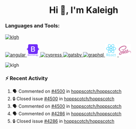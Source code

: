 <h1 align="center">Hi 👋, I'm Kaleigh</h1>
<h3 align="left">Languages and Tools:</h3>

<a href="https://codepen.io/klgh" target="blank"><img align="center" src="https://raw.githubusercontent.com/rahuldkjain/github-profile-readme-generator/master/src/images/icons/Social/codepen.svg" alt="klgh" height="30" width="40" /></a>
<p align="left"> <a href="https://angular.io" target="_blank" rel="noreferrer"> <img src="https://angular.io/assets/images/logos/angular/angular.svg" alt="angular" width="40" height="40"/> </a> <a href="https://getbootstrap.com" target="_blank" rel="noreferrer"> <img src="https://raw.githubusercontent.com/devicons/devicon/master/icons/bootstrap/bootstrap-plain-wordmark.svg" alt="bootstrap" width="40" height="40"/> </a> <a href="https://www.cypress.io" target="_blank" rel="noreferrer"> <img src="https://raw.githubusercontent.com/simple-icons/simple-icons/6e46ec1fc23b60c8fd0d2f2ff46db82e16dbd75f/icons/cypress.svg" alt="cypress" width="40" height="40"/> </a> <a href="https://www.gatsbyjs.com/" target="_blank" rel="noreferrer"> <img src="https://www.vectorlogo.zone/logos/gatsbyjs/gatsbyjs-icon.svg" alt="gatsby" width="40" height="40"/> </a> <a href="https://graphql.org" target="_blank" rel="noreferrer"> <img src="https://www.vectorlogo.zone/logos/graphql/graphql-icon.svg" alt="graphql" width="40" height="40"/> </a> <a href="https://reactjs.org/" target="_blank" rel="noreferrer"> <img src="https://raw.githubusercontent.com/devicons/devicon/master/icons/react/react-original-wordmark.svg" alt="react" width="40" height="40"/> </a> <a href="https://sass-lang.com" target="_blank" rel="noreferrer"> <img src="https://raw.githubusercontent.com/devicons/devicon/master/icons/sass/sass-original.svg" alt="sass" width="40" height="40"/> </a> </p>


<p><img align="center" src="https://github-readme-streak-stats.herokuapp.com/?user=klgh&" alt="klgh" /></p>

### :zap: Recent Activity

<!--START_SECTION:activity-->
1. 🗣 Commented on [#4500](https://github.com/hoppscotch/hoppscotch/issues/4500#issuecomment-2566909818) in [hoppscotch/hoppscotch](https://github.com/hoppscotch/hoppscotch)
2. 🔒 Closed issue [#4500](https://github.com/hoppscotch/hoppscotch/issues/4500) in [hoppscotch/hoppscotch](https://github.com/hoppscotch/hoppscotch)
3. 🗣 Commented on [#4500](https://github.com/hoppscotch/hoppscotch/issues/4500#issuecomment-2559996423) in [hoppscotch/hoppscotch](https://github.com/hoppscotch/hoppscotch)
4. 🗣 Commented on [#4286](https://github.com/hoppscotch/hoppscotch/issues/4286#issuecomment-2559990839) in [hoppscotch/hoppscotch](https://github.com/hoppscotch/hoppscotch)
5. 🔒 Closed issue [#4286](https://github.com/hoppscotch/hoppscotch/issues/4286) in [hoppscotch/hoppscotch](https://github.com/hoppscotch/hoppscotch)
<!--END_SECTION:activity-->

